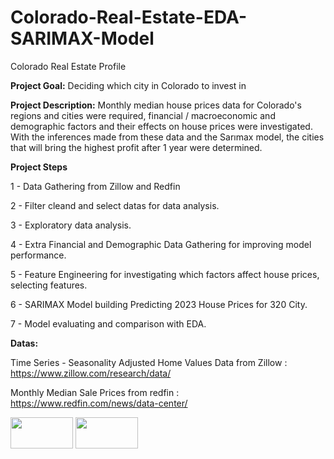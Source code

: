 # Colorado-Real-Estate-EDA-SARIMAX-Model

Colorado Real Estate Profile 

**Project Goal:**
Deciding which city in Colorado to invest in


**Project Description:**
Monthly median house prices data for Colorado's regions and cities were required, financial / macroeconomic and demographic factors and their effects on house prices were investigated. With the inferences made from these data and the Sarımax model, the cities that will bring the highest profit after 1 year were determined.


**Project Steps**

1 - Data Gathering from Zillow and Redfin

2 - Filter cleand and select datas for data analysis.

3 - Exploratory data analysis.

4 - Extra Financial and Demographic Data Gathering for improving model performance.

5 - Feature Engineering for investigating which factors affect house prices, selecting features.

6 - SARIMAX Model building Predicting 2023 House Prices for 320 City.

7 - Model evaluating and comparison with EDA. 

**Datas:**


Time Series - Seasonality Adjusted Home Values Data from Zillow : https://www.zillow.com/research/data/

Monthly Median Sale Prices from redfin : https://www.redfin.com/news/data-center/

<p float="left">

  <img src="https://user-images.githubusercontent.com/76845631/192099868-30b1d8b1-3657-491a-8b4c-a375757b85ca.png" width="100px" height="50px" />
 <img src="https://user-images.githubusercontent.com/76845631/192100116-edbabd9a-9942-4ba7-acfd-4c03d6508d43.png" width="100px" height="50px" />
 
</p>



 

